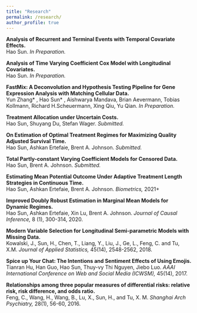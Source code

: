 ```yaml
---
title: "Research"
permalink: /research/
author_profile: true
---
```


<b>Analysis of Recurrent and Terminal Events with Temporal Covariate Effects. </b><br>
Hao Sun. <i>In Preparation.</i>

<b>Analysis of Time Varying Coefficient Cox Model with Longitudinal Covariates. </b><br>
Hao Sun. <i>In Preparation.</i>

<b>FastMix:  A Deconvolution and Hypothesis Testing Pipeline for Gene Expression Analysis with Matching Cellular Data. </b><br>
Yun Zhang* , Hao Sun* , Aishwarya Mandava, Brian Aevermann, Tobias Kollmann, Richard H.Scheuermann, Xing Qiu, Yu Qian. <i>In Preparation.</i>

<b>Treatment Allocation under Uncertain Costs. </b><br>
Hao Sun, Shuyang Du, Stefan Wager. <i>Submitted.</i>

<b>On Estimation of Optimal Treatment Regimes for Maximizing Quality Adjusted Survival Time. </b><br>
Hao Sun, Ashkan Ertefaie, Brent A. Johnson. <i>Submitted.</i>

<b>Total Partly-constant Varying Coefficient Models for Censored Data. </b><br>
Hao Sun, Brent A. Johnson. <i>Submitted.</i>

<b>Estimating Mean Potential Outcome Under Adaptive Treatment Length Strategies in Continuous Time. </b><br>
Hao Sun, Ashkan Ertefaie, Brent A. Johnson. <i>Biometrics, </i> 2021+

<b>Improved Doubly Robust Estimation in Marginal Mean Models for Dynamic Regimes. </b><br>
Hao Sun, Ashkan Ertefaie, Xin Lu, Brent A. Johnson. <i>Journal of Causal Inference, </i>8 (1), 300-314, 2020.

<b>Modern Variable Selection for Longitudinal Semi-parametric Models with Missing Data. </b><br>
Kowalski, J., Sun, H., Chen, T., Liang, Y., Liu, J., Ge, L., Feng, C. and Tu, X.M. <i>Journal of Applied Statistics, </i>45(14), 2548-2562, 2018.

<b>Spice up Your Chat: The Intentions and Sentiment Effects of Using Emojis. </b><br>
Tianran Hu, Han Guo, Hao Sun, Thuy-vy Thi Nguyen, Jiebo Luo. <i>AAAI International Conference on Web and Social Media (ICWSM), </i>45(14), 2017.

<b>Relationships among three popular measures of differential risks: relative risk, risk difference, and odds ratio. </b><br>
Feng, C., Wang, H., Wang, B., Lu, X., Sun, H., and Tu, X. M. <i>Shanghai Arch Psychiatry, </i>28(1), 56-60, 2016.
